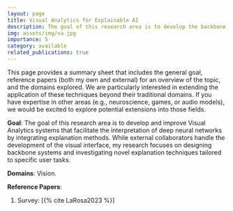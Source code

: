 ```yaml
---
layout: page
title: Visual Analytics for Explainable AI
description: The goal of this research area is to develop the backbone AI systems of Visual Analytics systems that facilitate the interpretation of deep neural networks by integrating explanation methods. 
img: assets/img/va.jpg
importance: 5
category: available
related_publications: true
---
```

This page provides a summary sheet that includes the general goal, reference papers (both my own and external) for an overview of the topic, and the domains explored. We are particularly interested in extending the application of these techniques beyond their traditional domains. If you have expertise in other areas (e.g., neuroscience, games, or audio models), we would be excited to explore potential extensions into those fields.

**Goal**: The goal of this research area is to develop and improve Visual Analytics systems that facilitate the interpretation of deep neural networks by integrating explanation methods. While external collaborators handle the development of the visual interface, my research focuses on designing backbone systems and investigating novel explanation techniques tailored to specific user tasks.

**Domains**: Vision. 

**Reference Papers**: 
1. Survey: [{% cite LaRosa2023 %}] 

